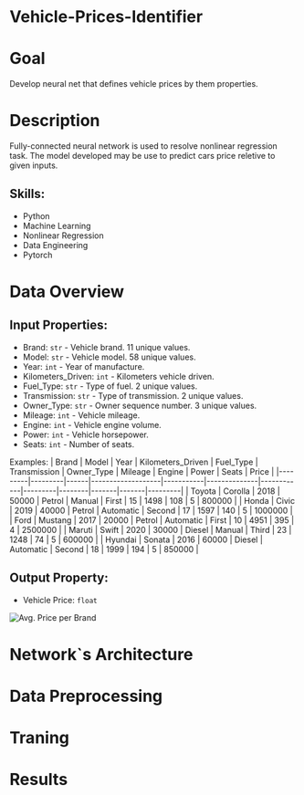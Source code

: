 # Vehicle-Prices-Identifier

# Goal
Develop neural net that defines vehicle prices by them properties.

# Description
Fully-connected neural network is used to resolve nonlinear regression task. The model developed may be use to predict cars price reletive to given inputs.

## Skills:
- Python
- Machine Learning
- Nonlinear Regression
- Data Engineering
- Pytorch

# Data Overview
## Input Properties:
* Brand: `str` - Vehicle brand. 11 unique values.
* Model: `str` - Vehicle model. 58 unique values.
* Year: `int` - Year of manufacture.
* Kilometers_Driven: `int` - Kilometers vehicle driven.
* Fuel_Type: `str` - Type of fuel. 2 unique values.
* Transmission: `str` - Type of transmission. 2 unique values.
* Owner_Type: `str` - Owner sequence number. 3 unique values.
* Mileage: `int` - Vehicle mileage.
* Engine: `int` - Vehicle engine volume.
* Power: `int` - Vehicle horsepower.
* Seats: `int` - Number of seats.

Examples:
| Brand   | Model   | Year | Kilometers_Driven | Fuel_Type | Transmission | Owner_Type | Mileage | Engine | Power | Seats | Price   |
|---------|---------|------|-------------------|-----------|--------------|------------|---------|--------|-------|-------|---------|
| Toyota  | Corolla | 2018 | 50000             | Petrol    | Manual       | First      | 15      | 1498   | 108   | 5     | 800000  |
| Honda   | Civic   | 2019 | 40000             | Petrol    | Automatic    | Second     | 17      | 1597   | 140   | 5     | 1000000 |
| Ford    | Mustang | 2017 | 20000             | Petrol    | Automatic    | First      | 10      | 4951   | 395   | 4     | 2500000 |
| Maruti  | Swift   | 2020 | 30000             | Diesel    | Manual       | Third      | 23      | 1248   | 74    | 5     | 600000  |
| Hyundai | Sonata  | 2016 | 60000             | Diesel    | Automatic    | Second     | 18      | 1999   | 194   | 5     | 850000  |

## Output Property:
- Vehicle Price: `float`

![Avg. Price per Brand](https://github.com/the2roock/Vehicle-Prices-Identifier/blob/main/plots/Avg.%20Price%20per%20Brand.png)

# Network`s Architecture


# Data Preprocessing


# Traning

# Results
